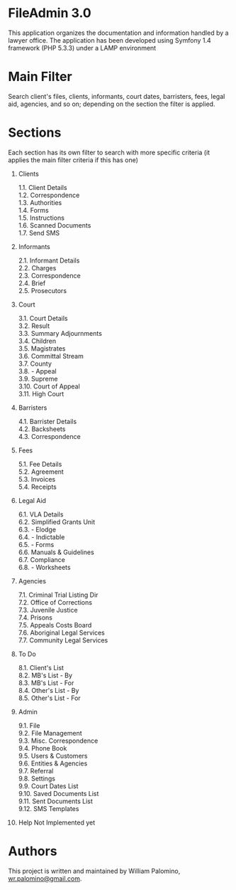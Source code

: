 FileAdmin 3.0
=============

This application organizes the documentation and information handled by a lawyer office. The application has been 
developed using Symfony 1.4 framework (PHP 5.3.3) under a LAMP environment


Main Filter
===========
Search client's files, clients, informants, court dates, barristers, fees, legal aid, agencies, and so on; depending 
on the section the filter is applied.


Sections
========
Each section has its own filter to search with more specific criteria (it applies the main filter criteria if this has 
one)

 1. Clients
    
    1.1. Client Details<br/>
    1.2. Correspondence<br/>
    1.3. Authorities<br/>
    1.4. Forms<br/>
    1.5. Instructions<br/>
    1.6. Scanned Documents<br/>
    1.7. Send SMS

 2. Informants 
    
    2.1. Informant Details<br/>
    2.2. Charges<br/>
    2.3. Correspondence<br/>
    2.4. Brief<br/>
    2.5. Prosecutors<br/>

 3. Court 

    3.1.  Court Details<br/>
    3.2.  Result<br/>
    3.3.  Summary Adjournments<br/>
    3.4.  Children<br/>
    3.5.  Magistrates<br/>
    3.6.  Committal Stream<br/>
    3.7.  County<br/>
    3.8.  - Appeal<br/>
    3.9.  Supreme<br/>
    3.10. Court of Appeal<br/>
    3.11. High Court<br/>

 4. Barristers 
 
    4.1. Barrister Details<br/>
    4.2. Backsheets<br/>
    4.3. Correspondence<br/>

 5. Fees 
    
    5.1. Fee Details<br/>
    5.2. Agreement<br/>
    5.3. Invoices<br/>
    5.4. Receipts<br/>
 
 6. Legal Aid 
 
    6.1. VLA Details<br/>
    6.2. Simplified Grants Unit<br/>
    6.3. - Elodge<br/>
    6.4. - Indictable<br/>
    6.5. - Forms<br/>
    6.6. Manuals & Guidelines<br/>
    6.7. Compliance<br/>
    6.8. - Worksheets<br/>
 
 7. Agencies 
  
    7.1. Criminal Trial Listing Dir<br/>
    7.2. Office of Corrections<br/>
    7.3. Juvenile Justice<br/>
    7.4. Prisons<br/>
    7.5. Appeals Costs Board<br/>
    7.6. Aboriginal Legal Services<br/>
    7.7. Community Legal Services<br/>

 8. To Do 

    8.1. Client's List<br/>
    8.2. MB's List - By<br/>
    8.3. MB's List - For<br/>
    8.4. Other's List - By<br/>
    8.5. Other's List - For<br/>
 
 9. Admin 

    9.1.  File<br/>
    9.2.  File Management<br/>
    9.3.  Misc. Correspondence<br/>
    9.4.  Phone Book<br/>
    9.5.  Users & Customers<br/>
    9.6.  Entities & Agencies<br/>
    9.7.  Referral<br/>
    9.8.  Settings<br/>
    9.9.  Court Dates List<br/>
    9.10. Saved Documents List<br/>
    9.11. Sent Documents List<br/>
    9.12. SMS Templates<br/>
    
 10. Help
     Not Implemented yet


Authors
=======
This project is written and maintained by William Palomino, wr.palomino@gmail.com.

